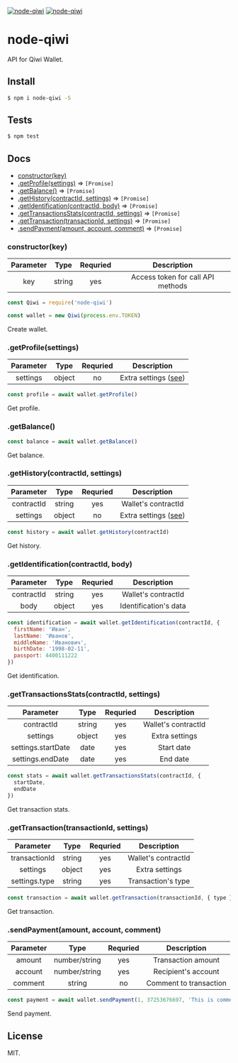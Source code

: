 [![node-qiwi](https://img.shields.io/npm/v/node-qiwi.svg?style=flat-square)](https://www.npmjs.com/package/node-qiwi/)
[![node-qiwi](https://img.shields.io/badge/code%20style-standard-brightgreen.svg?style=flat-square)](http://standardjs.com/)

# node-qiwi

API for Qiwi Wallet.

## Install

```sh
$ npm i node-qiwi -S
```

## Tests

```sh
$ npm test
```

## Docs

* [constructor(key)](#constructorkey)
* [.getProfile(settings)](#getprofilesettings) ⇒ `[Promise]`
* [.getBalance()](#getbalance) ⇒ `[Promise]`
* [.getHistory(contractId, settings)](#gethistorycontractid-settings) ⇒ `[Promise]`
* [.getIdentification(contractId, body)](#getidentificationcontractid-body) ⇒ `[Promise]`
* [.getTransactionsStats(contractId, settings)](#gettransactionsstatscontractid-settings) ⇒ `[Promise]`
* [.getTransaction(transactionId, settings)](#gettransaction-transactionid-settings) ⇒ `[Promise]`
* [.sendPayment(amount, account, comment)](#sendpaymentamount-account-comment) ⇒ `[Promise]`

### constructor(key)

| Parameter  | Type      | Requried  | Description  |
|:-----------:|:---------:|:---------:|:------------:|
| key        | string    | yes       | Access token for call API methods |

```js
const Qiwi = require('node-qiwi')

const wallet = new Qiwi(process.env.TOKEN)
```

Create wallet.

### .getProfile(settings)

| Parameter  | Type      | Requried  | Description  |
|:-----------:|:---------:|:---------:|:------------:|
| settings   | object    | no        | Extra settings ([see](https://developer.qiwi.com/ru/qiwi-wallet-personal/#profile)) |

```js
const profile = await wallet.getProfile()
```

Get profile.

### .getBalance()

```js
const balance = await wallet.getBalance()
```

Get balance.

### .getHistory(contractId, settings)

| Parameter  | Type      | Requried  | Description  |
|:-----------:|:---------:|:---------:|:------------:|
| contractId | string    | yes       | Wallet's contractId |
| settings   | object    | no        | Extra settings ([see](https://developer.qiwi.com/ru/qiwi-wallet-personal/#payments_history)) |

```js
const history = await wallet.getHistory(contractId)
```

Get history.

### .getIdentification(contractId, body)

| Parameter  | Type      | Requried  | Description  |
|:-----------:|:---------:|:---------:|:------------:|
| contractId | string    | yes       | Wallet's contractId |
| body       | object    | yes       | Identification's data |

```js
const identification = await wallet.getIdentification(contractId, {
  firstName: 'Иван',
  lastName: 'Иванов',
  middleName: 'Иванович',
  birthDate: '1998-02-11',
  passport: 4400111222
})
```

Get identification.

### .getTransactionsStats(contractId, settings)

| Parameter  | Type      | Requried  | Description  |
|:-----------:|:---------:|:---------:|:------------:|
| contractId | string    | yes       | Wallet's contractId |
| settings   | object    | yes       | Extra settings |
| settings.startDate | date    | yes       | Start date |
| settings.endDate | date    | yes       | End date |

```js
const stats = await wallet.getTransactionsStats(contractId, {
  startDate,
  endDate
})
```

Get transaction stats.

### .getTransaction(transactionId, settings)

| Parameter  | Type      | Requried  | Description  |
|:-----------:|:---------:|:---------:|:------------:|
| transactionId | string    | yes       | Wallet's contractId |
| settings   | object    | yes        | Extra settings |
| settings.type   | string    | yes        | Transaction's type |

```js
const transaction = await wallet.getTransaction(transactionId, { type })
```

Get transaction.

### .sendPayment(amount, account, comment)

| Parameter  | Type          | Requried  | Description  |
|:-----------:|:-------------:|:---------:|:------------:|
| amount     | number/string | yes       | Transaction amount     |
| account    | number/string | yes       | Recipient's account    |
| comment    | string        | no        | Comment to transaction |

```js
const payment = await wallet.sendPayment(1, 37253676697, 'This is comment')
```

Send payment.

## License

MIT.
